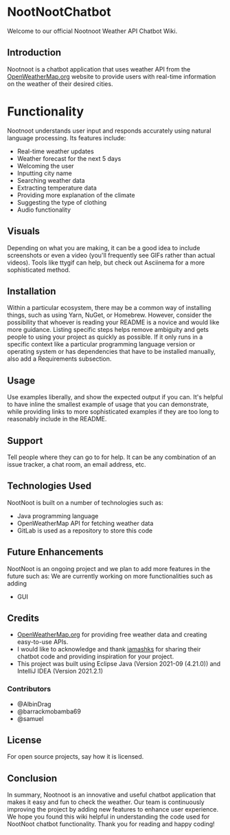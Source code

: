 # NootNootChatbot

Welcome to our official Nootnoot Weather API Chatbot Wiki.

## Introduction
Nootnoot is a chatbot application that uses weather API from the [OpenWeatherMap.org](https://home.openweathermap.org) website to provide users with real-time information on the weather of their desired cities.

# Functionality
Nootnoot understands user input and responds accurately using natural language processing. Its features include:

- Real-time weather updates
- Weather forecast for the next 5 days
- Welcoming the user
- Inputting city name
- Searching weather data
- Extracting temperature data
- Providing more explanation of the climate
- Suggesting the type of clothing
- Audio functionality

## Visuals
Depending on what you are making, it can be a good idea to include screenshots or even a video (you'll frequently see GIFs rather than actual videos). Tools like ttygif can help, but check out Asciinema for a more sophisticated method.

## Installation
Within a particular ecosystem, there may be a common way of installing things, such as using Yarn, NuGet, or Homebrew. However, consider the possibility that whoever is reading your README is a novice and would like more guidance. Listing specific steps helps remove ambiguity and gets people to using your project as quickly as possible. If it only runs in a specific context like a particular programming language version or operating system or has dependencies that have to be installed manually, also add a Requirements subsection.

## Usage
Use examples liberally, and show the expected output if you can. It's helpful to have inline the smallest example of usage that you can demonstrate, while providing links to more sophisticated examples if they are too long to reasonably include in the README.

## Support
Tell people where they can go to for help. It can be any combination of an issue tracker, a chat room, an email address, etc.

## Technologies Used
NootNoot is built on a number of technologies such as:
- Java programming language
- OpenWeatherMap API for fetching weather data
- GitLab is used as a repository to store this code

## Future Enhancements
NootNoot is an ongoing project and we plan to add more features in the future such as:
We are currently working on more functionalities such as adding 
- GUI

## Credits
- [OpenWeatherMap.org](https://home.openweathermap.org) for providing free weather data and creating easy-to-use APIs.
- I would like to acknowledge and thank [iamashks](https://github.com/iamashks/OWM-JAPIs) for sharing their chatbot code and providing inspiration for your project.
- This project was built using Eclipse Java (Version 2021-09 (4.21.0)) and IntelliJ IDEA (Version 2021.2.1)

### Contributors
- @AlbinDrag 
- @barrackmobamba69 
- @samuel 

## License
For open source projects, say how it is licensed.

## Conclusion
In summary, Nootnoot is an innovative and useful chatbot application that makes it easy and fun to check the weather. Our team is continuously improving the project by adding new features to enhance user experience.
We hope you found this wiki helpful in understanding the code used for NootNoot chatbot functionality. Thank you for reading and happy coding!


